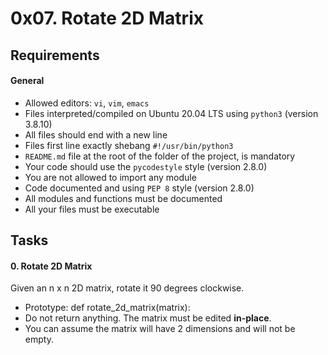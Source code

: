 # 0x07. Rotate 2D Matrix

## Requirements

#### General

* Allowed editors: `vi`, `vim`, `emacs`
* Files interpreted/compiled on Ubuntu 20.04 LTS using `python3` (version 3.8.10)
* All files should end with a new line
* Files first line exactly shebang `#!/usr/bin/python3`
* `README.md` file at the root of the folder of the project, is mandatory
* Your code should use the `pycodestyle` style (version 2.8.0)
* You are not allowed to import any module
* Code documented and using `PEP 8` style (version 2.8.0)
* All modules and functions must be documented
* All your files must be executable


## Tasks

#### 0. Rotate 2D Matrix

Given an n x n 2D matrix, rotate it 90 degrees clockwise.

* Prototype: def rotate_2d_matrix(matrix):
* Do not return anything. The matrix must be edited **in-place**.
* You can assume the matrix will have 2 dimensions and will not be empty.

  